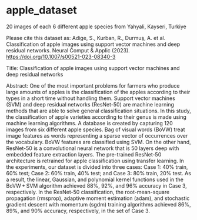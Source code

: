 # apple_dataset
20 images of each 6 different apple species from Yahyali, Kayseri, Turkiye

Please cite this dataset as:
Adige, S., Kurban, R., Durmuş, A. et al. Classification of apple images using support vector machines and deep residual networks. Neural Comput & Applic (2023). https://doi.org/10.1007/s00521-023-08340-3


Title: Classification of apple images using support vector machines and deep residual networks

Abstract: One of the most important problems for farmers who produce large amounts of apples is the classification of the apples according to their types in a short time without handling them. Support vector machines (SVM) and deep residual networks (ResNet-50) are machine learning methods that are able to solve general classification situations. In this study, the classification of apple varieties according to their genus is made using machine learning algorithms. A database is created by capturing 120 images from six different apple species. Bag of visual words (BoVW) treat image features as words representing a sparse vector of occurrences over the vocabulary. BoVW features are classified using SVM. On the other hand, ResNet-50 is a convolutional neural network that is 50 layers deep with embedded feature extraction layers. The pre-trained ResNet-50 architecture is retrained for apple classification using transfer learning. In the experiments, our dataset is divided into three cases: Case 1: 40% train, 60% test; Case 2: 60% train, 40% test; and Case 3: 80% train, 20% test. As a result, the linear, Gaussian, and polynomial kernel functions used in the BoVW + SVM algorithm achieved 88%, 92%, and 96% accuracy in Case 3, respectively. In the ResNet-50 classification, the root-mean-square propagation (rmsprop), adaptive moment estimation (adam), and stochastic gradient descent with momentum (sgdm) training algorithms achieved 86%, 89%, and 90% accuracy, respectively, in the set of Case 3.
